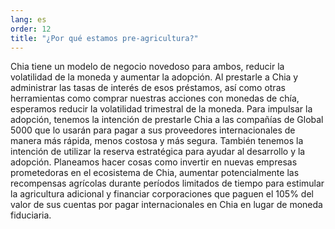 ```yaml
---
lang: es
order: 12
title: "¿Por qué estamos pre-agricultura?"
---
```


Chia tiene un modelo de negocio novedoso para ambos, reducir la volatilidad de la moneda y aumentar la adopción. Al prestarle a Chia y administrar las tasas de interés de esos préstamos, así como otras herramientas como comprar nuestras acciones con monedas de chía, esperamos reducir la volatilidad trimestral de la moneda. Para impulsar la adopción, tenemos la intención de prestarle Chia a las compañías de Global 5000 que lo usarán para pagar a sus proveedores internacionales de manera más rápida, menos costosa y más segura. También tenemos la intención de utilizar la reserva estratégica para ayudar al desarrollo y la adopción. Planeamos hacer cosas como invertir en nuevas empresas prometedoras en el ecosistema de Chia, aumentar potencialmente las recompensas agrícolas durante períodos limitados de tiempo para estimular la agricultura adicional y financiar corporaciones que paguen el 105% del valor de sus cuentas por pagar internacionales en Chia en lugar de moneda fiduciaria.
